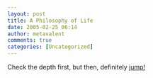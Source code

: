 ```yaml
---
layout: post
title: A Philosophy of Life
date: 2005-02-25 06:14
author: metavalent
comments: true
categories: [Uncategorized]
---
```

Check the depth first, but then, definitely <a href="http://story.news.yahoo.com/news?g=photos_highlight_fp&amp;a=&amp;tmpl=sl&amp;ns=0&amp;l=1&amp;e=1&amp;a=0&amp;printer=">jump!</a>
